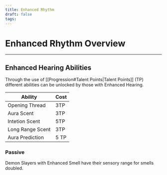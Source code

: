 ```yaml
---
title: Enhanced Rhythm
draft: false
tags:
---
```


# Enhanced Rhythm Overview



---

## Enhanced Hearing Abilities

Through the use of [[Progression#Talent Points|Talent Points]] (TP) different abilities can be unlocked by those with Enhanced Hearing.

| Ability          | Cost |
| ---------------- | ---- |
| Opening Thread   | 3TP  |
| Aura Scent       | 3TP  |
| Intetion Scent   | 5TP  |
| Long Range Scent | 3TP  |
| Aura Prediction  | 5 TP |

### Passive

Demon Slayers with Enhanced Smell have their sensory range for smells doubled.
